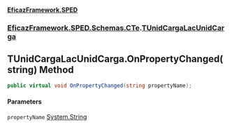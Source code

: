 #### [EficazFramework.SPED](EficazFrameworkSPED.md 'EficazFramework SPED')
### [EficazFramework.SPED.Schemas.CTe](EficazFramework.SPED.Schemas.CTe.md 'EficazFramework.SPED.Schemas.CTe').[TUnidCargaLacUnidCarga](EficazFramework.SPED.Schemas.CTe/TUnidCargaLacUnidCarga.md 'EficazFramework.SPED.Schemas.CTe.TUnidCargaLacUnidCarga')

## TUnidCargaLacUnidCarga.OnPropertyChanged(string) Method

```csharp
public virtual void OnPropertyChanged(string propertyName);
```
#### Parameters

<a name='EficazFramework.SPED.Schemas.CTe.TUnidCargaLacUnidCarga.OnPropertyChanged(string).propertyName'></a>

`propertyName` [System.String](https://docs.microsoft.com/en-us/dotnet/api/System.String 'System.String')